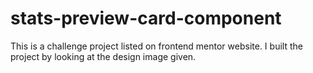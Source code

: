 # stats-preview-card-component
This is a challenge project listed on frontend mentor website. I built the project by looking at the design image given.

